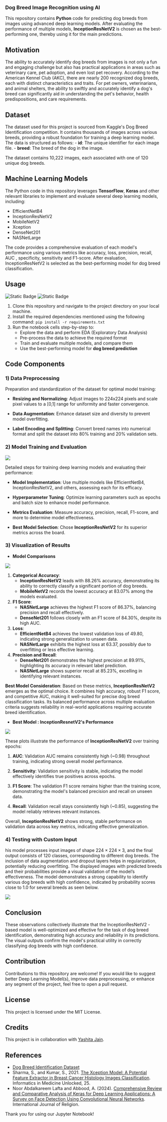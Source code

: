 ### Dog Breed Image Recognition using AI

This repository contains **Python** code for predicting dog breeds from images using advanced deep learning models. After evaluating the performance of multiple models, **InceptionResNetV2** is chosen as the best-performing one, thereby using it for the main predictions.

## Motivation

The ability to accurately identify dog breeds from images is not only a fun and engaging challenge but also has practical applications in areas such as veterinary care, pet adoption, and even lost pet recovery. According to the American Kennel Club (AKC), there are nearly 200 recognized dog breeds, each with distinct characteristics and traits. For pet owners, veterinarians, and animal shelters, the ability to swiftly and accurately identify a dog's breed can significantly aid in understanding the pet's behavior, health predispositions, and care requirements.

## Dataset

The dataset used for this project is sourced from Kaggle's Dog Breed Identification competition. It contains thousands of images across various breeds, providing a robust foundation for training a deep learning model. The data is structured as follows: - **id**: The unique identifier for each image file. - **breed**: The breed of the dog in the image.

The dataset contains 10,222 images, each associated with one of 120 unique dog breeds.

## Machine Learning Models

The Python code in this repository leverages **TensorFlow**, **Keras** and other relevant libraries to implement and evaluate several deep learning models, including:

-   EfficientNetB4
-   InceptionResNetV2
-   MobileNetV2
-   Xception
-   DenseNet201
-   NASNetLarge

The code provides a comprehensive evaluation of each model's performance using various metrics like accuracy, loss, precision, recall, AUC , specificity, sensitivity and F1-score. After evaluation, InceptionResNetV2 is selected as the best-performing model for dog breed classification.

## Usage

![Static Badge](https://img.shields.io/badge/python-3?logo=python&logoColor=%2336454F&labelColor=%23808080) ![Static Badge](https://img.shields.io/badge/jupyter-lab?logo=jupyter&labelColor=%2336454F)

1.  Clone this repository and navigate to the project directory on your local machine.
2.  Install the required dependencies mentioned using the following command: `pip install -r requirements.txt`
3.  Run the notebook cells step-by-step to:
    -   Explore the data and perform EDA (Exploratory Data Analysis)
    -   Pre-process the data to achieve the required format
    -   Train and evaluate multiple models, and compare them
    -   Use the best-performing model for **dog breed prediction**

## Code Components

### 1) Data Preprocessing

Preparation and standardization of the dataset for optimal model training:

-   **Resizing and Normalizing**: Adjust images to 224x224 pixels and scale pixel values to a [0,1] range for uniformity and faster convergence.

-   **Data Augmentation**: Enhance dataset size and diversity to prevent model overfitting.

-   **Label Encoding and Splitting**: Convert breed names into numerical format and split the dataset into 80% training and 20% validation sets.

### 2) Model Training and Evaluation

![](images/NN_diag.jpeg)

Detailed steps for training deep learning models and evaluating their performance:

-   **Model Implementation**: Use multiple models like EfficientNetB4, InceptionResNetV2, and others, assessing each for its efficacy.

-   **Hyperparameter Tuning**: Optimize learning parameters such as epochs and batch size to enhance model performance.

-   **Metrics Evaluation**: Measure accuracy, precision, recall, F1-score, and more to determine model effectiveness.

-   **Best Model Selection**: Chose **InceptionResNetV2** for its superior metrics across the board.

### 3) Visualization of Results

-   **Model Comparisons**

![](images/model_metrics.png)

1.  **Categorical Accuracy**:
    -   **InceptionResNetV2** leads with 88.26% accuracy, demonstrating its ability to correctly classify a significant portion of dog breeds.
    -   **MobileNetV2** records the lowest accuracy at 83.07% among the models evaluated.
2.  **F1 Score**:
    -   **NASNetLarge** achieves the highest F1 score of 86.37%, balancing precision and recall effectively.
    -   **DenseNet201** follows closely with an F1 score of 84.30%, despite its high AUC.
3.  **Loss**:
    -   **EfficientNetB4** achieves the lowest validation loss of 49.80, indicating strong generalization to unseen data.
    -   **NASNetLarge** exhibits the highest loss at 63.37, possibly due to overfitting or less effective learning.
4.  **Precision and Recall**:
    -   **DenseNet201** demonstrates the highest precision at 89.91%, highlighting its accuracy in relevant label prediction.
    -   **NASNetLarge** shows superior recall at 85.23%, excelling in identifying relevant instances.

**Best Model Consideration**: Based on these metrics, **InceptionResNetV2** emerges as the optimal choice. It combines high accuracy, robust F1 score, and competitive AUC, making it well-suited for precise dog breed classification tasks. Its balanced performance across multiple evaluation criteria suggests reliability in real-world applications requiring accurate breed identification.

-   **Best Model : InceptionResnetV2's Performance**

![](images/best_model.png)

These plots illustrate the performance of **InceptionResNetV2** over training epochs:

1.  **AUC**: Validation AUC remains consistently high (\~0.98) throughout training, indicating strong overall model performance.

2.  **Sensitivity**: Validation sensitivity is stable, indicating the model effectively identifies true positives across epochs.

3.  **F1 Score**: The validation F1 score remains higher than the training score, demonstrating the model's balanced precision and recall on unseen data.

4.  **Recall**: Validation recall stays consistently high (\~0.85), suggesting the model reliably retrieves relevant instances.

Overall, **InceptionResNetV2** shows strong, stable performance on validation data across key metrics, indicating effective generalization.

### 4) Testing with Custom Input

his model processes input images of shape $224 \times 224 \times 3$, and the final output consists of 120 classes, corresponding to different dog breeds. The inclusion of data augmentation and dropout layers helps in regularization, potentially reducing overfitting. The displayed images with predicted breeds and their probabilities provide a visual validation of the model’s effectiveness. The model demonstrates a strong capability to identify various dog breeds with high confidence, indicated by probability scores close to 1.0 for several breeds as seen below.

![](images/test_images.png)

## Conclusion

These observations collectively illustrate that the InceptionResNetV2 -based model is well-optimized and effective for the task of dog breed identification, demonstrating high accuracy and reliability in its predictions. The visual outputs confirm the model's practical utility in correctly classifying dog breeds with high confidence.

## Contribution

Contributions to this repository are welcome! If you would like to suggest better Deep Learning Model(s), improve data preprocessing, or enhance any segment of the project, feel free to open a pull request.

## License

This project is licensed under the MIT License.

## Credits

This project is in collaboration with [Yashita Jain](https://github.com/ACM40960/project-Yashita101).

## References

-   [Dog Breed Identification Dataset](https://www.kaggle.com/competitions/dog-breed-identification/data)
-   Sharma, S., and Kumar, S., 2021. [The Xception Model: A Potential Feature Extractor in Breast Cancer Histology Images Classification](https://www.sciencedirect.com/science/article/pii/S240595952100165X). Informatics in Medicine Unlocked, 25.
-   Noor Abdalkareem Lafta and Abbood, A. (2024). [Comprehensive Review and Comparative Analysis of Keras for Deep Learning Applications: A Survey on Face Detection Using Convolutional Neural Networks](https://ijor.co.uk/ijor/article/view/5507). International Journal of Religion.

Thank you for using our Jupyter Notebook!
